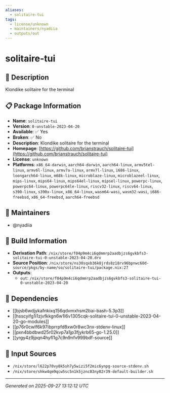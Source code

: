 ```yaml
---
aliases:
  - solitaire-tui
tags:
  - license/unknown
  - maintainers/nyadiia
  - outputs/out
---
```


# solitaire-tui

## 📝 Description

Klondike solitaire for the terminal

## 📋 Package Information

- **Name**: `solitaire-tui`
- **Version**: `0-unstable-2023-04-20`
- **Available**: ✅ Yes
- **Broken**: ✅ No
- **Description**: Klondike solitaire for the terminal
- **Homepage**: [https://github.com/brianstrauch/solitaire-tui](https://github.com/brianstrauch/solitaire-tui)
- **License**: `unknown`
- **Platforms**: `x86_64-darwin`, `aarch64-darwin`, `aarch64-linux`, `armv5tel-linux`, `armv6l-linux`, `armv7a-linux`, `armv7l-linux`, `i686-linux`, `loongarch64-linux`, `m68k-linux`, `microblaze-linux`, `microblazeel-linux`, `mips-linux`, `mips64-linux`, `mips64el-linux`, `mipsel-linux`, `powerpc-linux`, `powerpc64-linux`, `powerpc64le-linux`, `riscv32-linux`, `riscv64-linux`, `s390-linux`, `s390x-linux`, `x86_64-linux`, `wasm64-wasi`, `wasm32-wasi`, `i686-freebsd`, `x86_64-freebsd`, `aarch64-freebsd`
## 👥 Maintainers

- @nyadiia


## 🔧 Build Information

- **Derivation Path**: `/nix/store/f04p9m4ci6qdmmrp2aadbjzs6gvkbfs3-solitaire-tui-0-unstable-2023-04-20.drv`
- **Source Position**: `/nix/store/ns30sqxb36k8jrds8z18rv96bpnwc60d-source/pkgs/by-name/so/solitaire-tui/package.nix:27`
- **Outputs**:
  - `out`:  `/nix/store/f04p9m4ci6qdmmrp2aadbjzs6gvkbfs3-solitaire-tui-0-unstable-2023-04-20`

## 🔗 Dependencies

- [[bjsb6wdjykafnkixq156qdvmxhsm2bai-bash-5.3p3]]
- [[hsscyifg1i1zjvfkkgn6w1l6v1305cqk-solitaire-tui-0-unstable-2023-04-20-go-modules]]
- [[p76r0cwlf6k97ibprrpfd8xw0r8wc3nx-stdenv-linux]]
- [[pxn4bbdbwd25r02kvp7a1jp3fjykrb65-go-1.25.0]]
- [[yrgy4z9jpqn4hyfl1g7c9n9nfv999bdf-source]]

## 📁 Input Sources

- `/nix/store/l622p70vy8k5sh7y5wizi5f2mic6ynpg-source-stdenv.sh`
- `/nix/store/shkw4qm9qcw5sc5n1k5jznc83ny02r39-default-builder.sh`

---
*Generated on 2025-09-27 13:12:12 UTC*
